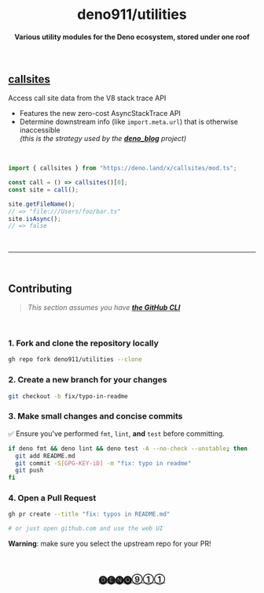 <div align="center">

# deno911/utilities

#### Various utility modules for the Deno ecosystem, stored under one roof

</div><br>

## [**callsites**](./modules/callsites#readme)

Access call site data from the V8 stack trace API

- Features the new zero-cost AsyncStackTrace API
- Determine downstream info (like `import.meta.url`) that is otherwise inaccessible  
_(this is the strategy used by the [**deno_blog**](https://github.com/denoland/blog) project)_

<br>

```ts
import { callsites } from "https://deno.land/x/callsites/mod.ts";

const call = () => callsites()[0];
const site = call();

site.getFileName(); 
// => "file:///Users/foo/bar.ts"
site.isAsync(); 
// => false
```

<br><hr><br>

## Contributing

> _This section assumes you have [**the GitHub CLI**][gh-cli]_

<br>

### 1. Fork and clone the repository locally

```sh
gh repo fork deno911/utilities --clone
```

### 2. Create a new branch for your changes

```sh
git checkout -b fix/typo-in-readme
```

### 3. Make small changes and concise commits

✅ Ensure you've performed `fmt`, `lint`, **and** `test` before committing.

```sh
if deno fmt && deno lint && deno test -A --no-check --unstable; then
  git add README.md
  git commit -S[GPG-KEY-iD] -m "fix: typo in readme"
  git push
fi
```

### 4. Open a Pull Request


```sh
gh pr create --title "fix: typos in README.md"

# or just open github.com and use the web UI
```

**Warning**: make sure you select the upstream repo for your PR!

<br><div align="center">

### [🅓🅔🅝🅞⑨①①][deno911]

</div>

[arweave]: https://arweave.org "Arweave Blockchain"
[codespaces]: https://github.com/features/codespaces "GitHub Codespaces Documentation"
[deno911]: https://github.com/deno911 "Projects by Deno911 on GitHub"
[deno-land]: https://deno.land "Deno.land - Official Module Registry"
[nest-land]: https://nest.land "Nest.land - Immutable Module Registry"
[dnt]: https://deno.land/x/dnt "dnt - Deno to Node Transformer"
[eggs-update]: https://docs.nest.land/eggs/updating-all-of-your-dependencies "Nest.land Documentation - Updating Dependencies with the Eggs CLI"
[eggs-cli]: https://docs.nest.land/eggs "Nest.land Documentation - the Eggs CLI"
[gh-cli]: https://cli.github.com "GitHub CLI Homepage"
[gh-actions]: https://actions.github.com "GitHub Actions Documentation"
[gitpod]: https://gitpod.io "Gitpod.io Homepage"
[npm]: https://npmjs.org "NPM Registry"
[open-in-gitpod]: https://gitpod.io/#https://github.com/deno911/utilities "Open in a new Gitpod Workspace"
